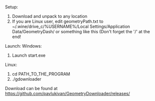 Setup:
1. Download and unpack to any location
2. If you are Linux user, edit geometryPath.txt to ~/.wine/drive_c/%USERNAME%/Local Settings/Application Data/GeometryDash/ or something like this (Don't forget the '/' at the end!

Launch:
Windows:
1.  Launch start.exe

Linux:
1.  cd PATH_TO_THE_PROGRAM
2.  ./gdownloader

Download can be found at https://github.com/pavlukivan/GeometryDownloader/releases/
